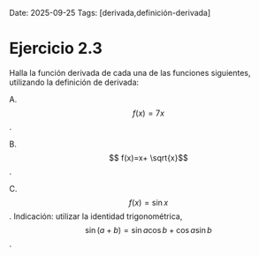 Date: 2025-09-25
Tags: [derivada,definición-derivada]

# Ejercicio 2.3

 
Halla la función derivada de cada una de las funciones siguientes, utilizando la definición de derivada:

A.   $$ f(x)=7x$$  .

B.   $$ f(x)=x+ \sqrt{x}$$  .

C.   $$ f(x)=\sin   x$$  . Indicación: utilizar la identidad trigonométrica,  $$\sin  (a+b)=\sin   a \cos  b+ \cos  a\sin   b$$  .

